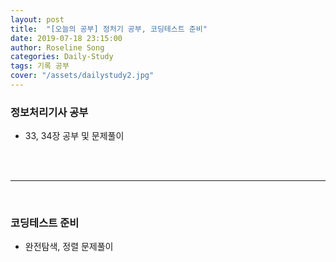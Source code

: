 ```yaml
---
layout: post
title:  "[오늘의 공부] 정처기 공부, 코딩테스트 준비"
date: 2019-07-18 23:15:00
author: Roseline Song
categories: Daily-Study
tags: 기록 공부
cover: "/assets/dailystudy2.jpg"
---
```


### 정보처리기사 공부

- 33, 34장 공부 및 문제풀이
​
<br>
<br>

<hr>

<br>

### 코딩테스트 준비

- 완전탐색, 정렬 문제풀이

​<br>
<br>
